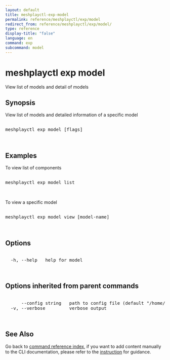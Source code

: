 ```yaml
---
layout: default
title: meshplayctl-exp-model
permalink: reference/meshplayctl/exp/model
redirect_from: reference/meshplayctl/exp/model/
type: reference
display-title: "false"
language: en
command: exp
subcommand: model
---
```


# meshplayctl exp model

View list of models and detail of models

## Synopsis

View list of models and detailed information of a specific model
<pre class='codeblock-pre'>
<div class='codeblock'>
meshplayctl exp model [flags]

</div>
</pre> 

## Examples

To view list of components
<pre class='codeblock-pre'>
<div class='codeblock'>
meshplayctl exp model list

</div>
</pre> 

To view a specific model
<pre class='codeblock-pre'>
<div class='codeblock'>
meshplayctl exp model view [model-name]

</div>
</pre> 

## Options

<pre class='codeblock-pre'>
<div class='codeblock'>
  -h, --help   help for model

</div>
</pre>

## Options inherited from parent commands

<pre class='codeblock-pre'>
<div class='codeblock'>
      --config string   path to config file (default "/home/runner/.meshplay/config.yaml")
  -v, --verbose         verbose output

</div>
</pre>

## See Also

Go back to [command reference index](/reference/meshplayctl/), if you want to add content manually to the CLI documentation, please refer to the [instruction](/project/contributing/contributing-cli#preserving-manually-added-documentation) for guidance.
